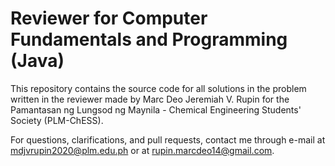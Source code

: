 # Reviewer for Computer Fundamentals and Programming (Java)

This repository contains the source code for all solutions in the problem written in the reviewer made by Marc Deo Jeremiah V. Rupin for the Pamantasan ng Lungsod ng Maynila - Chemical Engineering Students' Society (PLM-ChESS). 

For questions, clarifications, and pull requests, contact me through e-mail at mdjvrupin2020@plm.edu.ph or at rupin.marcdeo14@gmail.com.
